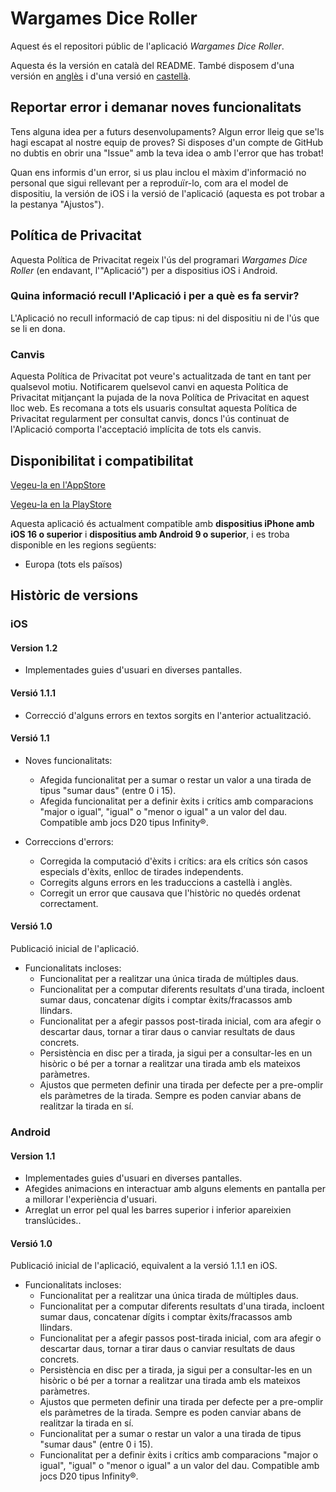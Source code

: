 # Wargames Dice Roller

Aquest és el repositori públic de l'aplicació _Wargames Dice Roller_.

Aquesta és la versión en català del README. També disposem d'una versión en [anglès](README.md) i d'una versió en [castellà](README_Spanish.md).

## Reportar error i demanar noves funcionalitats

Tens alguna idea per a futurs desenvolupaments? Algun error lleig que se'ls hagi escapat al nostre equip de proves? Si disposes d'un compte de GitHub no dubtis en obrir una "Issue" amb la teva idea o amb l'error que has trobat!

Quan ens informis d'un error, si us plau inclou el màxim d'informació no personal que sigui rellevant per a reproduïr-lo, com ara el model de dispositiu, la versión de iOS i la versió de l'aplicació (aquesta es pot trobar a la pestanya "Ajustos").

## Política de Privacitat

Aquesta Política de Privacitat regeix l'ús del programari _Wargames Dice Roller_ (en endavant, l'"Aplicació") per a dispositius iOS i Android.

### Quina informació recull l'Aplicació i per a què es fa servir?

L'Aplicació no recull informació de cap tipus: ni del dispositiu ni de l'ús que se li en dona.

### Canvis

Aquesta Política de Privacitat pot veure's actualitzada de tant en tant per qualsevol motiu. Notificarem quelsevol canvi en aquesta Política de Privacitat mitjançant la pujada de la nova Política de Privacitat en aquest lloc web. Es recomana a tots els usuaris consultat aquesta Política de Privacitat regularment per consultat canvis, doncs l'ús continuat de l'Aplicació comporta l'acceptació implícita de tots els canvis.

## Disponibilitat i compatibilitat

[Vegeu-la en l'AppStore](https://apps.apple.com/app/wargames-dice-roller/id6448962936)

[Vegeu-la en la PlayStore](https://play.google.com/store/apps/details?id=com.prietomartinez.wargamesdiceroller)

Aquesta aplicació és actualment compatible amb **dispositius iPhone amb iOS 16 o superior** i **dispositius amb Android 9 o superior**, i es troba disponible en les regions següents:
* Europa (tots els països)

## Històric de versions

### iOS

#### Version 1.2

* Implementades guies d'usuari en diverses pantalles.

#### Versió 1.1.1

* Correcció d'alguns errors en textos sorgits en l'anterior actualització.

#### Versió 1.1

* Noves funcionalitats:
	- Afegida funcionalitat per a sumar o restar un valor a una tirada de tipus "sumar daus" (entre 0 i 15).
	- Afegida funcionalitat per a definir èxits i crítics amb comparacions "major o igual", "igual" o "menor o igual" a un valor del dau. Compatible amb jocs D20 tipus Infinity®.

* Correccions d'errors:
	- Corregida la computació d'èxits i crítics: ara els crítics són casos especials d'èxits, enlloc de tirades independents.
	- Corregits alguns errors en les traduccions a castellà i anglès.
	- Corregit un error que causava que l'històric no quedés ordenat correctament.

#### Versió 1.0

Publicació inicial de l'aplicació.

* Funcionalitats incloses:
	- Funcionalitat per a realitzar una única tirada de múltiples daus.
	- Funcionalitat per a computar diferents resultats d'una tirada, incloent sumar daus, concatenar dígits i comptar èxits/fracassos amb llindars.
	- Funcionalitat per a afegir passos post-tirada inicial, com ara afegir o descartar daus, tornar a tirar daus o canviar resultats de daus concrets.
	- Persistència en disc per a tirada, ja sigui per a consultar-les en un hisòric o bé per a tornar a realitzar una tirada amb els mateixos paràmetres.
	- Ajustos que permeten definir una tirada per defecte per a pre-omplir els paràmetres de la tirada. Sempre es poden canviar abans de realitzar la tirada en sí.

### Android

#### Version 1.1

* Implementades guies d'usuari en diverses pantalles.
* Afegides animacions en interactuar amb alguns elements en pantalla per a millorar l'experiència d'usuari.
* Arreglat un error pel qual les barres superior i inferior apareixien translúcides.. 

#### Versió 1.0

Publicació inicial de l'aplicació, equivalent a la versió 1.1.1 en iOS.

* Funcionalitats incloses:
	- Funcionalitat per a realitzar una única tirada de múltiples daus.
	- Funcionalitat per a computar diferents resultats d'una tirada, incloent sumar daus, concatenar dígits i comptar èxits/fracassos amb llindars.
	- Funcionalitat per a afegir passos post-tirada inicial, com ara afegir o descartar daus, tornar a tirar daus o canviar resultats de daus concrets.
	- Persistència en disc per a tirada, ja sigui per a consultar-les en un hisòric o bé per a tornar a realitzar una tirada amb els mateixos paràmetres.
	- Ajustos que permeten definir una tirada per defecte per a pre-omplir els paràmetres de la tirada. Sempre es poden canviar abans de realitzar la tirada en sí.
	- Funcionalitat per a sumar o restar un valor a una tirada de tipus "sumar daus" (entre 0 i 15).
	- Funcionalitat per a definir èxits i crítics amb comparacions "major o igual", "igual" o "menor o igual" a un valor del dau. Compatible amb jocs D20 tipus Infinity®.